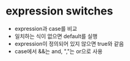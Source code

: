 # expression switches
* expression과 case를 비교
* 일치하는 식이 없으면 default를 실행
* expression이 정의되어 있지 않으면 true와 같음
* case에서 &&는 and, ","는 or으로 사용